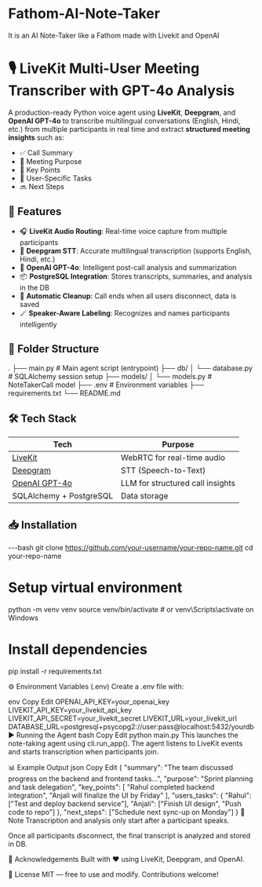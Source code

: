 # Fathom-AI-Note-Taker
It is an AI Note-Taker like a Fathom made with Livekit and OpenAI
# 🎙️ LiveKit Multi-User Meeting Transcriber with GPT-4o Analysis

A production-ready Python voice agent using **LiveKit**, **Deepgram**, and **OpenAI GPT-4o** to transcribe multilingual conversations (English, Hindi, etc.) from multiple participants in real time and extract **structured meeting insights** such as:

- ✅ Call Summary  
- 🎯 Meeting Purpose  
- 📝 Key Points  
- 👤 User-Specific Tasks  
- 🔜 Next Steps  

## 🚀 Features

- 🎧 **LiveKit Audio Routing**: Real-time voice capture from multiple participants
- 🧠 **Deepgram STT**: Accurate multilingual transcription (supports English, Hindi, etc.)
- 🤖 **OpenAI GPT-4o**: Intelligent post-call analysis and summarization
- 📦 **PostgreSQL Integration**: Stores transcripts, summaries, and analysis in the DB
- 🔄 **Automatic Cleanup**: Call ends when all users disconnect, data is saved
- 🪄 **Speaker-Aware Labeling**: Recognizes and names participants intelligently

## 📂 Folder Structure

.
├── main.py # Main agent script (entrypoint)
├── db/
│ └── database.py # SQLAlchemy session setup
├── models/
│ └── models.py # NoteTakerCall model
├── .env # Environment variables
├── requirements.txt
└── README.md


## 🛠️ Tech Stack

| Tech        | Purpose                       |
|-------------|-------------------------------|
| [LiveKit](https://livekit.io/)     | WebRTC for real-time audio     |
| [Deepgram](https://deepgram.com/) | STT (Speech-to-Text)           |
| [OpenAI GPT-4o](https://openai.com/) | LLM for structured call insights |
| SQLAlchemy + PostgreSQL | Data storage                |

## 📥 Installation

---bash
git clone https://github.com/your-username/your-repo-name.git
cd your-repo-name

# Setup virtual environment
python -m venv venv
source venv/bin/activate  # or venv\Scripts\activate on Windows

# Install dependencies
pip install -r requirements.txt

⚙️ Environment Variables (.env)
Create a .env file with:

env
Copy
Edit
OPENAI_API_KEY=your_openai_key
LIVEKIT_API_KEY=your_livekit_api_key
LIVEKIT_API_SECRET=your_livekit_secret
LIVEKIT_URL=your_livekit_url
DATABASE_URL=postgresql+psycopg2://user:pass@localhost:5432/yourdb
▶️ Running the Agent
bash
Copy
Edit
python main.py
This launches the note-taking agent using cli.run_app(). The agent listens to LiveKit events and starts transcription when participants join.

📊 Example Output
json
Copy
Edit
{
  "summary": "The team discussed progress on the backend and frontend tasks...",
  "purpose": "Sprint planning and task delegation",
  "key_points": [
    "Rahul completed backend integration",
    "Anjali will finalize the UI by Friday"
  ],
  "users_tasks": {
    "Rahul": ["Test and deploy backend service"],
    "Anjali": ["Finish UI design", "Push code to repo"]
  },
  "next_steps": ["Schedule next sync-up on Monday"]
}
📌 Note
Transcription and analysis only start after a participant speaks.

Once all participants disconnect, the final transcript is analyzed and stored in DB.

🙏 Acknowledgements
Built with ❤️ using LiveKit, Deepgram, and OpenAI.

💬 License
MIT — free to use and modify. Contributions welcome!





